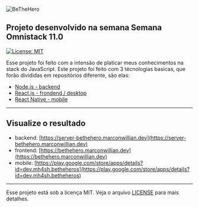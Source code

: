   ![BeTheHero][logo-image]

  ## Projeto desenvolvido na semana Semana Omnistack 11.0 
  [![License: MIT][license-image]][license-link]<br>

  Esse projeto foi feito com a intensão de platicar meus conhecimentos na stack do JavaScript.
  Este projeto foi feito com 3 técnologias basicas, que forão divididas em repositórios diferente, são elas:
  - [Node.js - backend][repo-backend]
  - [React.js - frondend / desktop][repo-frontend]
  - [React Native - mobile][repo-mobile]

  ****
  ## Visualize o resultado
  - backend: [https://server-bethehero.marconwillian.dev](https://server-bethehero.marconwillian.dev)
  - frontend: [https://bethehero.marconwillian.dev](https://bethehero.marconwillian.dev)
  - mobile: [https://play.google.com/store/apps/details?id=dev.mh4sh.betheheros](https://play.google.com/store/apps/details?id=dev.mh4sh.betheheros)
  
  ***
  Esse projeto está sob a licença MIT. Veja o arquivo [LICENSE](https://github.com/marconwillian/BeTheHero_backend/blob/master/LICENSE) para mais detalhes.


  <!-- Markdown link & img dfn's -->
  [logo-image]: https://i.imgur.com/ftyy51h.png
  [license-image]: https://img.shields.io/badge/License-MIT-yellow.svg
  [license-link]: https://opensource.org/licenses/MIT
  [repo-backend]: https://github.com/marconwillian/BeTheHero/tree/master/backend#projeto-desenvolvido-na-semana-semana-omnistack-110
  [repo-frontend]: https://github.com/marconwillian/BeTheHero/tree/master/frontend#projeto-desenvolvido-na-semana-semana-omnistack-110
  [repo-mobile]: https://github.com/marconwillian/BeTheHero/tree/master/mobile#projeto-desenvolvido-na-semana-semana-omnistack-110

